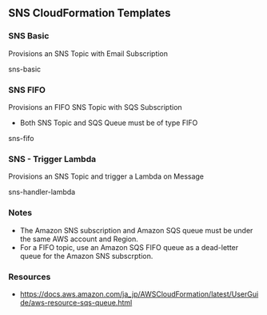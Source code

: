 
## SNS CloudFormation Templates



### SNS Basic

Provisions an SNS Topic with Email Subscription

sns-basic

### SNS FIFO

Provisions an FIFO SNS Topic with SQS Subscription

- Both SNS Topic and SQS Queue must be of type FIFO

sns-fifo

### SNS - Trigger Lambda

Provisions an SNS Topic and trigger a Lambda on Message

sns-handler-lambda

### Notes

- The Amazon SNS subscription and Amazon SQS queue must be under the same AWS account and Region.
- For a FIFO topic, use an Amazon SQS FIFO queue as a dead-letter queue for the Amazon SNS subscrption.

### Resources
- https://docs.aws.amazon.com/ja_jp/AWSCloudFormation/latest/UserGuide/aws-resource-sqs-queue.html